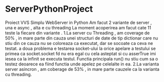 # ServerPythonProject
Proiect VVS Simplu WebServer in Python
Am facut 2 variante de server , una e async , alta e cu threading
La moment acoperirea am facut cate 11 teste la fiecare din variante .
1.La server cu Threading , am coverage de 50% , in mare parte din cauza unei structuri de date de tip dictionar care nu stiu din ce cauza nu se coloreaza ca executat,
dar se socoate ca ceva ne testat.
a doua problema e testarea socket-ului la orice apelare a testului se primea ca socket.socket fd nu era egal cu cela asteptat si cu asserTrue imi iesea ca la infinit 
se executa testul. Functia principala run() nu stiu cum sa o testez deoarece ea fiind functia unde apelez pe celelalte in ea.
2.La varianta server asincron , am coberage de 53% , in mare parte cauzele ca la varianta cu threading.
